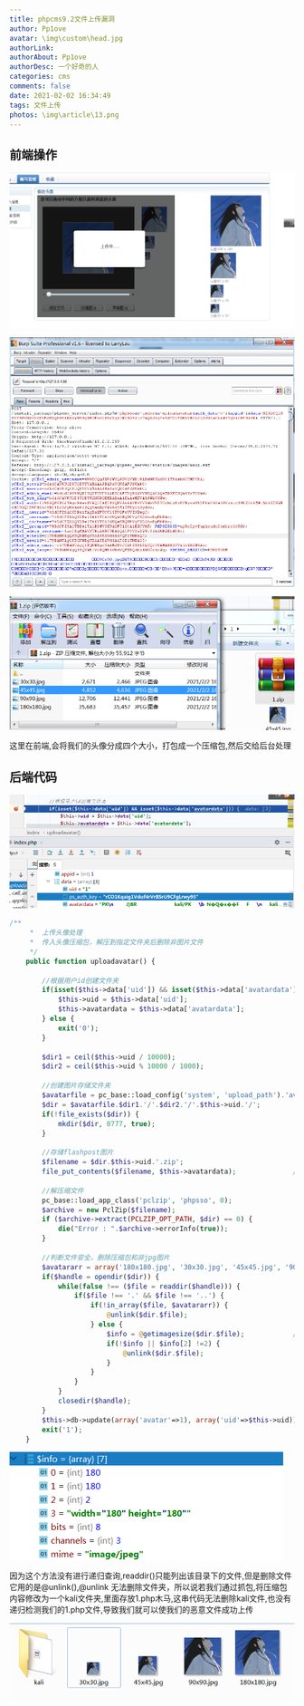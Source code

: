```yaml
---
title: phpcms9.2文件上传漏洞
author: Pp1ove
avatar: \img\custom\head.jpg
authorLink: 
authorAbout: Pp1ove
authorDesc: 一个好奇的人
categories: cms
comments: false
date: 2021-02-02 16:34:49
tags: 文件上传
photos: \img\article\13.png
---
```


## 前端操作

![image-20210202163842786](phpcms9-2文件上传漏洞/image-20210202163842786.png)

![image-20210202163823187](phpcms9-2文件上传漏洞/image-20210202163823187.png)

![image-20210202163918886](phpcms9-2文件上传漏洞/image-20210202163918886.png)

这里在前端,会将我们的头像分成四个大小，打包成一个压缩包,然后交给后台处理

## 后端代码

![image-20210202164234111](phpcms9-2文件上传漏洞/image-20210202164234111.png)

```php
/**
	 *  上传头像处理
	 *  传入头像压缩包，解压到指定文件夹后删除非图片文件
	 */
	public function uploadavatar() {
		
		//根据用户id创建文件夹
		if(isset($this->data['uid']) && isset($this->data['avatardata'])) {     //avatardata为文件内容
			$this->uid = $this->data['uid'];
			$this->avatardata = $this->data['avatardata'];
		} else {
			exit('0');
		}
		
		$dir1 = ceil($this->uid / 10000);					
		$dir2 = ceil($this->uid % 10000 / 1000);
		
		//创建图片存储文件夹
		$avatarfile = pc_base::load_config('system', 'upload_path').'avatar/';
		$dir = $avatarfile.$dir1.'/'.$dir2.'/'.$this->uid.'/';
		if(!file_exists($dir)) {
			mkdir($dir, 0777, true);
		}
		
		//存储flashpost图片
		$filename = $dir.$this->uid.'.zip';
		file_put_contents($filename, $this->avatardata);              //$filename=1.zip
		
		//解压缩文件
		pc_base::load_app_class('pclzip', 'phpsso', 0);
		$archive = new PclZip($filename);
		if ($archive->extract(PCLZIP_OPT_PATH, $dir) == 0) {
			die("Error : ".$archive->errorInfo(true));
		}
		
		//判断文件安全，删除压缩包和非jpg图片
		$avatararr = array('180x180.jpg', '30x30.jpg', '45x45.jpg', '90x90.jpg');
		if($handle = opendir($dir)) {                                   //打开文件保存目录
		    while(false !== ($file = readdir($handle))) {              //列出该目录下的文件,$file为文件名数组
				if($file !== '.' && $file !== '..') {
					if(!in_array($file, $avatararr)) {                 //如果文件名不合法,则删除文件
						@unlink($dir.$file);                           //@unlink 无法删除文件夹
					} else {
						$info = @getimagesize($dir.$file);            //返回图片信息
						if(!$info || $info[2] !=2) {
							@unlink($dir.$file);
						}
					}
				}
		    }
		    closedir($handle);    
		}
		$this->db->update(array('avatar'=>1), array('uid'=>$this->uid));
		exit('1');
	}

```

![image-20210202165012542](phpcms9-2文件上传漏洞/image-20210202165012542.png)

因为这个方法没有进行递归查询,readdir()只能列出该目录下的文件,但是删除文件它用的是@unlink(),@unlink 无法删除文件夹，所以说若我们通过抓包,将压缩包内容修改为一个kali文件夹,里面存放1.php木马,这串代码无法删除kali文件,也没有递归检测我们的1.php文件,导致我们就可以使我们的恶意文件成功上传

![image-20210202165853288](phpcms9-2文件上传漏洞/image-20210202165853288.png)

